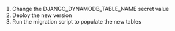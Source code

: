 1. Change the DJANGO_DYNAMODB_TABLE_NAME secret value
2. Deploy the new version
3. Run the migration script to populate the new tables